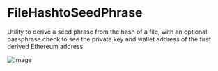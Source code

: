 # FileHashtoSeedPhrase
Utility to derive a seed phrase from the hash of a file, with an optional passphrase check to see the private key and wallet address of the first derived Ethereum address


![image](https://github.com/TMCTG/FileHashtoSeedPhrase/assets/93534190/0323e6c9-c165-45ef-835d-b22ae2228f56)
